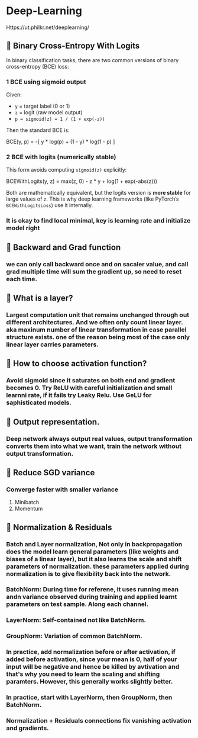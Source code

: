 # Deep-Learning

Https://ut.philkr.net/deeplearning/

## :palm_tree: Binary Cross-Entropy With Logits

In binary classification tasks, there are two common versions of binary cross-entropy (BCE) loss:

### 1 BCE using sigmoid output

Given:
- `y` = target label (0 or 1)
- `z` = logit (raw model output)
- `p = sigmoid(z) = 1 / (1 + exp(-z))`

Then the standard BCE is:
 
BCE(y, p) = -[ y * log(p) + (1 - y) * log(1 - p) ]

### 2 BCE with logits (numerically stable)

This form avoids computing `sigmoid(z)` explicitly:

BCEWithLogits(y, z) = max(z, 0) - z * y + log(1 + exp(-abs(z)))

Both are mathematically equivalent, but the logits version is **more stable** for large values of `z`. This is why deep learning frameworks (like PyTorch’s `BCEWithLogitsLoss`) use it internally.

### It is okay to find local minimal, key is learning rate and initialize model right

## :palm_tree: Backward and Grad function
### we can only call backward once and on sacaler value, and call grad multiple time will sum the gradient up, so need to reset each time.

## :palm_tree: What is a layer?
### Largest computation unit that remains unchanged through out different architectures. And we often only count linear layer. aka maxinum number of linear transformation in case parallel structure exists. one of the reason being most of the case only linear layer carries parameters.

## :palm_tree: How to choose activation function?
### Avoid sigmoid since it saturates on both end and gradient becomes 0. Try ReLU with careful initialization and small learnni rate, if it fails try Leaky Relu. Use GeLU for saphisticated models.

## :palm_tree: Output representation.
### Deep network always output real values, output transformation converts them into what we want, train the network without output transformation.

## 🌴 Reduce SGD variance
### Converge faster with smaller variance
1. Minibatch
2. Momentum

## 🌴 Normalization & Residuals
### Batch and Layer normalization, Not only in backpropagation does the model learn general parameters (like weights and biases of a linear layer), but it also learns the scale and shift parameters of normalization. these parameters applied during normalization is to give flexibility back into the network.
### BatchNorm: During time for referene, it uses running mean andn variance observed during training and applied learnt parameters on test sample. Along each channel.
### LayerNorm: Self-contained not like BatchNorm.
### GroupNorm: Variation of common BatchNorm.
### In practice, add normalization before or after activation, if added before activation, since your mean is 0, half of your input will be negative and hence be killed by avtivation and that's why you need to learn the scaling and shifting paramters. However, this generally works slightly better.
### In practice, start with LayerNorm, then GroupNorm, then BatchNorm.
### Normalization + Residuals connections fix vanishing activation and gradients.
